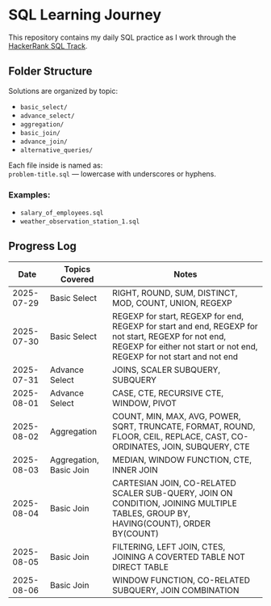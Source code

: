 # SQL Learning Journey

This repository contains my daily SQL practice as I work through the [HackerRank SQL Track](https://www.hackerrank.com/domains/sql).

## Folder Structure

Solutions are organized by topic:

- `basic_select/`
- `advance_select/`
- `aggregation/`
- `basic_join/`
- `advance_join/`
- `alternative_queries/`

Each file inside is named as:  
`problem-title.sql` — lowercase with underscores or hyphens.

### Examples:

- `salary_of_employees.sql`
- `weather_observation_station_1.sql`

## Progress Log

| Date       | Topics Covered          | Notes                                                                                                                                                                          |
| ---------- | ----------------------- | ------------------------------------------------------------------------------------------------------------------------------------------------------------------------------ |
| 2025-07-29 | Basic Select            | RIGHT, ROUND, SUM, DISTINCT, MOD, COUNT, UNION, REGEXP                                                                                                                         |
| 2025-07-30 | Basic Select            | REGEXP for start, REGEXP for end, REGEXP for start and end, REGEXP for not start, REGEXP for not end, REGEXP for either not start or not end, REGEXP for not start and not end |
| 2025-07-31 | Advance Select          | JOINS, SCALER SUBQUERY, SUBQUERY                                                                                                                                               |
| 2025-08-01 | Advance Select          | CASE, CTE, RECURSIVE CTE, WINDOW, PIVOT                                                                                                                                        |
| 2025-08-02 | Aggregation             | COUNT, MIN, MAX, AVG, POWER, SQRT, TRUNCATE, FORMAT, ROUND, FLOOR, CEIL, REPLACE, CAST, CO-ORDINATES, JOIN, SUBQUERY, CTE                                                      |
| 2025-08-03 | Aggregation, Basic Join | MEDIAN, WINDOW FUNCTION, CTE, INNER JOIN                                                                                                                                       |
| 2025-08-04 | Basic Join              | CARTESIAN JOIN, CO-RELATED SCALER SUB-QUERY, JOIN ON CONDITION, JOINING MULTIPLE TABLES, GROUP BY, HAVING(COUNT), ORDER BY(COUNT)                                              |
| 2025-08-05 | Basic Join              | FILTERING, LEFT JOIN, CTES, JOINING A COVERTED TABLE NOT DIRECT TABLE                                                                                                          |
| 2025-08-06 | Basic Join              | WINDOW FUNCTION, CO-RELATED SUBQUERY, JOIN COMBINATION                                                                                                                         |
